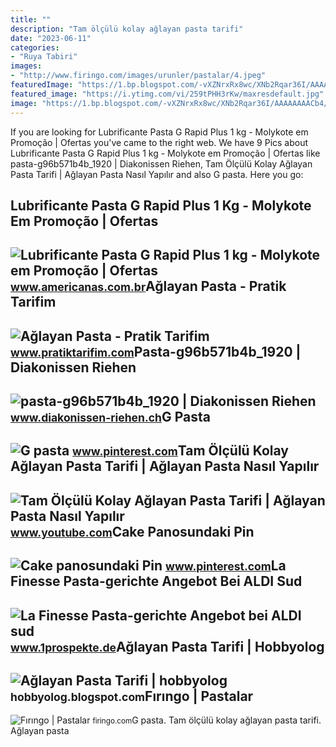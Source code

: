 ```yaml
---
title: ""
description: "Tam ölçülü kolay ağlayan pasta tarifi"
date: "2023-06-11"
categories:
- "Ruya Tabiri"
images:
- "http://www.firingo.com/images/urunler/pastalar/4.jpeg"
featuredImage: "https://1.bp.blogspot.com/-vXZNrxRx8wc/XNb2Rqar36I/AAAAAAAACb4/sJvYF56EkcI5voasYEZas_Bl_oKfg-aAQCLcBGAs/w1200-h630-p-k-no-nu/A%25C4%259Flayan%2BPastaf.jpg"
featured_image: "https://i.ytimg.com/vi/259tPHH3rKw/maxresdefault.jpg"
image: "https://1.bp.blogspot.com/-vXZNrxRx8wc/XNb2Rqar36I/AAAAAAAACb4/sJvYF56EkcI5voasYEZas_Bl_oKfg-aAQCLcBGAs/w1200-h630-p-k-no-nu/A%25C4%259Flayan%2BPastaf.jpg"
---
```


If you are looking for Lubrificante Pasta G Rapid Plus 1 kg - Molykote em Promoção | Ofertas you've came to the right web. We have 9 Pics about Lubrificante Pasta G Rapid Plus 1 kg - Molykote em Promoção | Ofertas like pasta-g96b571b4b\_1920 | Diakonissen Riehen, Tam Ölçülü Kolay Ağlayan Pasta Tarifi | Ağlayan Pasta Nasıl Yapılır and also G pasta. Here you go:

Lubrificante Pasta G Rapid Plus 1 Kg - Molykote Em Promoção | Ofertas
---------------------------------------------------------------------

 ![Lubrificante Pasta G Rapid Plus 1 kg - Molykote em Promoção | Ofertas](https://images-americanas.b2w.io/produtos/4869933501/imagens/lubrificante-pasta-g-rapid-plus-1-kg-molykote/4869933501_1_large.jpg) <small>www.americanas.com.br</small>Ağlayan Pasta - Pratik Tarifim
------------------------------

 ![Ağlayan Pasta - Pratik Tarifim](https://1.bp.blogspot.com/-vXZNrxRx8wc/XNb2Rqar36I/AAAAAAAACb4/sJvYF56EkcI5voasYEZas_Bl_oKfg-aAQCLcBGAs/w1200-h630-p-k-no-nu/A%25C4%259Flayan%2BPastaf.jpg) <small>www.pratiktarifim.com</small>Pasta-g96b571b4b\_1920 | Diakonissen Riehen
-------------------------------------------

 ![pasta-g96b571b4b_1920 | Diakonissen Riehen](https://www.diakonissen-riehen.ch/wp-content/uploads/2022/09/pasta-g96b571b4b_1920-300x201.jpg) <small>www.diakonissen-riehen.ch</small>G Pasta
-------

 ![G pasta](https://i.pinimg.com/originals/1b/df/69/1bdf69612fba76796af3f9d9741ce01a.jpg) <small>www.pinterest.com</small>Tam Ölçülü Kolay Ağlayan Pasta Tarifi | Ağlayan Pasta Nasıl Yapılır
-------------------------------------------------------------------

 ![Tam Ölçülü Kolay Ağlayan Pasta Tarifi | Ağlayan Pasta Nasıl Yapılır](https://i.ytimg.com/vi/259tPHH3rKw/maxresdefault.jpg) <small>www.youtube.com</small>Cake Panosundaki Pin
--------------------

 ![Cake panosundaki Pin](https://i.pinimg.com/736x/bd/ca/da/bdcada36e293520f83ce807775f7bd91--pasta.jpg) <small>www.pinterest.com</small>La Finesse Pasta-gerichte Angebot Bei ALDI Sud
----------------------------------------------

 ![La Finesse Pasta-gerichte Angebot bei ALDI sud](https://static01.eu/1prospekte.de/images/uploads/030122/la-finesse-pasta-gerichte1024.jpg) <small>www.1prospekte.de</small>Ağlayan Pasta Tarifi | Hobbyolog
--------------------------------

 ![Ağlayan Pasta Tarifi | hobbyolog](https://1.bp.blogspot.com/-z40yUySNgq4/WO550kHb80I/AAAAAAAABSQ/Zu2en84RBj8MsvIIpo1gNYhEqbLgtZZVQCEw/w1200-h630-p-k-no-nu/aglayanpastatarifi%2B%25282%2529.JPG) <small>hobbyolog.blogspot.com</small>Fırıngo | Pastalar
------------------

 ![Fırıngo | Pastalar](http://www.firingo.com/images/urunler/pastalar/4.jpeg) <small>firingo.com</small>G pasta. Tam ölçülü kolay ağlayan pasta tarifi. Ağlayan pasta
